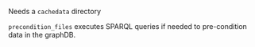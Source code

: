Needs a `cachedata` directory

`precondition_files` executes SPARQL queries if needed to pre-condition data in the graphDB.
